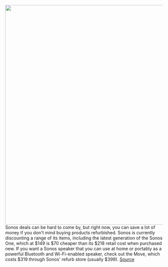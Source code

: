 <img src='https://cdn.vox-cdn.com/thumbor/j4MSaE84gW2N5LzNUTdBTqDTLpM=/0x0:2040x1360/1200x800/filters:focal(857x517:1183x843)/cdn.vox-cdn.com/uploads/chorus_image/image/70457323/dseifert_190915_3647_0010.0.jpg' width='700px' /><br/>
Sonos deals can be hard to come by, but right now, you can save a lot of money if you don't mind buying products refurbished. Sonos is currently discounting a range of its items, including the latest generation of the Sonos One, which at $149 is $70 cheaper than its $218 retail cost when purchased new. If you want a Sonos speaker that you can use at home or portably as a powerful Bluetooth and Wi-Fi-enabled speaker, check out the Move, which costs $319 through Sonos' refurb store (usually $399).
<a href='https://www.theverge.com/good-deals/2022/2/1/22910521/sonos-oneplus-pro-9-apple-imac-samsung-galaxy-watch-4-classic-fitbit-deal-sale'> Source <a/>